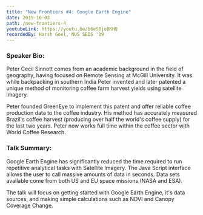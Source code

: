 ```yaml
---
title: "New Frontiers #4: Google Earth Engine"
date: 2019-10-03
path: /new-frontiers-4
youtubeLink: https://youtu.be/b6eS0joBKHQ
recordedBy: Harsh Goel, NUS SEDS '19
---
```


### Speaker Bio:

Peter Cecil Sinnott comes from an academic background in the field of geography, having focused on Remote Sensing at McGill University. It was while backpacking in southern India Peter invented and later patented a unique method of monitoring coffee farm harvest yields using satellite imagery.

Peter founded GreenEye to implement this patent and offer reliable coffee production data to the coffee industry. His method has accurately measured Brazil's coffee harvest (producing over half the world's coffee supply) for the last two years. Peter now works full time within the coffee sector with World Coffee Research.

### Talk Summary:

Google Earth Engine has significantly reduced the time required to run repetitive analytical tasks with Satellite Imagery. The Java Script interface allows the user to call massive amounts of data in seconds. Data sets available come from both US and EU space missions (NASA and ESA).

The talk will focus on getting started with Google Earth Engine, it's data sources, and making simple calculations such as NDVI and Canopy Coverage Change.
